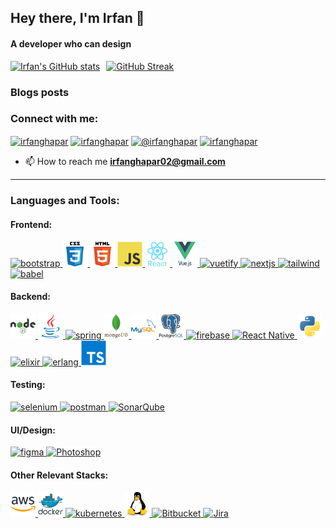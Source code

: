 ## Hey there, I'm Irfan 👋
<h4 align="left">A developer who can design</h4>

<div align="left" style="display: flex; gap: 10px;">
  <a href="https://github.com/anuraghazra/github-readme-stats#gh-dark-mode-only">
    <img src="https://github-readme-stats.vercel.app/api?username=irfanghapar&show_icons=true&bg_color=EB545400&theme=vue-dark&border_radius=1.0&border_color=3D3F4E" alt="Irfan's GitHub stats" />
  </a>
<a href="https://git.io/streak-stats"><img src="https://streak-stats.demolab.com?user=irfanghapar&theme=vue-dark&border_radius=1&card_width=350&sideNums=E7EAEB&background=EB545400&currStreakNum=ECECEC&ring=1DAA67&fire=FF8C39&border=3D3F4E&hide_longest_streak=true" alt="GitHub Streak" /></a>
</div>

### Blogs posts
<!-- BLOG-POST-LIST:START -->
<!-- BLOG-POST-LIST:END -->

<h3 align="left">Connect with me:</h3>
<p align="left">
<a href="https://dev.to/irfanghapar" target="blank"><img align="center" src="https://raw.githubusercontent.com/rahuldkjain/github-profile-readme-generator/master/src/images/icons/Social/devto.svg" alt="irfanghapar" height="30" width="40" /></a>
<a href="https://twitter.com/irfanghapar" target="blank"><img align="center" src="https://raw.githubusercontent.com/rahuldkjain/github-profile-readme-generator/master/src/images/icons/Social/twitter.svg" alt="irfanghapar" height="30" width="40" /></a>
<a href="https://medium.com/@irfanghapar" target="blank"><img align="center" src="https://raw.githubusercontent.com/rahuldkjain/github-profile-readme-generator/master/src/images/icons/Social/medium.svg" alt="@irfanghapar" height="30" width="40" /></a>
<a href="/irfanghapar" target="blank"><img align="center" src="https://raw.githubusercontent.com/rahuldkjain/github-profile-readme-generator/master/src/images/icons/Social/rss.svg" alt="irfanghapar" height="30" width="40" /></a>
</p>

- 📫 How to reach me **irfanghapar02@gmail.com**
-----

<h3 align="left">Languages and Tools:</h3>

<h4 align="left">Frontend:</h4>
<p align="left">
  <a href="https://getbootstrap.com" target="_blank" rel="noreferrer">
    <img src="https://getbootstrap.com/docs/5.3/assets/brand/bootstrap-logo.svg" alt="bootstrap" width="40" height="40"/>
  </a>
  <a href="https://www.w3schools.com/css/" target="_blank" rel="noreferrer">
    <img src="https://raw.githubusercontent.com/devicons/devicon/master/icons/css3/css3-original-wordmark.svg" alt="css3" width="40" height="40"/>
  </a>
  <a href="https://www.w3.org/html/" target="_blank" rel="noreferrer">
    <img src="https://raw.githubusercontent.com/devicons/devicon/master/icons/html5/html5-original-wordmark.svg" alt="html5" width="40" height="40"/>
  </a>
  <a href="https://developer.mozilla.org/en-US/docs/Web/JavaScript" target="_blank" rel="noreferrer">
    <img src="https://raw.githubusercontent.com/devicons/devicon/master/icons/javascript/javascript-original.svg" alt="javascript" width="40" height="40"/>
  </a>
  <a href="https://reactjs.org/" target="_blank" rel="noreferrer">
    <img src="https://raw.githubusercontent.com/devicons/devicon/master/icons/react/react-original-wordmark.svg" alt="react" width="40" height="40"/>
  </a>
  <a href="https://vuejs.org/" target="_blank" rel="noreferrer">
    <img src="https://raw.githubusercontent.com/devicons/devicon/master/icons/vuejs/vuejs-original-wordmark.svg" alt="vuejs" width="40" height="40"/>
  </a>
  <a href="https://vuetifyjs.com/en/" target="_blank" rel="noreferrer">
    <img src="https://bestofjs.org/logos/vuetify.svg" alt="vuetify" width="40" height="40"/>
  </a>
  <a href="https://nextjs.org/" target="_blank" rel="noreferrer">
    <img src="https://assets.vercel.com/image/upload/v1662130559/nextjs/Icon_dark_background.png" alt="nextjs" width="40" height="40"/>
  </a>
  <a href="https://tailwindcss.com/" target="_blank" rel="noreferrer">
    <img src="https://www.vectorlogo.zone/logos/tailwindcss/tailwindcss-icon.svg" alt="tailwind" width="40" height="40"/>
  </a>
  <a href="https://babeljs.io/" target="_blank" rel="noreferrer">
    <img src="https://d33wubrfki0l68.cloudfront.net/7a197cfe44548cc1a3f581152af70a3051e11671/78df8/img/babel.svg" alt="babel" width="40" height="40"/>
  </a>
</p>

<h4 align="left">Backend:</h4>
<p align="left">
  <a href="https://nodejs.org" target="_blank" rel="noreferrer">
    <img src="https://raw.githubusercontent.com/devicons/devicon/master/icons/nodejs/nodejs-original-wordmark.svg" alt="nodejs" width="40" height="40"/>
  </a>
  <a href="https://www.java.com" target="_blank" rel="noreferrer">
    <img src="https://raw.githubusercontent.com/devicons/devicon/master/icons/java/java-original.svg" alt="java" width="40" height="40"/>
  </a>
  <a href="https://spring.io/" target="_blank" rel="noreferrer">
    <img src="https://www.vectorlogo.zone/logos/springio/springio-icon.svg" alt="spring" width="40" height="40"/>
  </a>
  <a href="https://www.mongodb.com/" target="_blank" rel="noreferrer">
    <img src="https://raw.githubusercontent.com/devicons/devicon/master/icons/mongodb/mongodb-original-wordmark.svg" alt="mongodb" width="40" height="40"/>
  </a>
  <a href="https://www.mysql.com/" target="_blank" rel="noreferrer">
    <img src="https://raw.githubusercontent.com/devicons/devicon/master/icons/mysql/mysql-original-wordmark.svg" alt="mysql" width="40" height="40"/>
  </a>
  <a href="https://www.postgresql.org" target="_blank" rel="noreferrer">
    <img src="https://raw.githubusercontent.com/devicons/devicon/master/icons/postgresql/postgresql-original-wordmark.svg" alt="postgresql" width="40" height="40"/>
  </a>
  <a href="https://www.firebase.google.com/" target="_blank" rel="noreferrer">
    <img src="https://www.vectorlogo.zone/logos/firebase/firebase-icon.svg" alt="firebase" width="40" height="40"/>
  </a>
<a href="https://reactnative.dev/" target="_blank" rel="noreferrer">
  <img src="https://devtop.io/wp-content/uploads/2022/10/react-native-1.png" alt="React Native" width="55" height="40" style="background-color: white;"/>
</a>
  <a href="https://www.python.org" target="_blank" rel="noreferrer">
    <img src="https://raw.githubusercontent.com/devicons/devicon/master/icons/python/python-original.svg" alt="python" width="40" height="40"/>
  </a>
  <a href="https://elixir-lang.org" target="_blank" rel="noreferrer">
    <img src="https://www.vectorlogo.zone/logos/elixir-lang/elixir-lang-icon.svg" alt="elixir" width="40" height="40"/>
  </a>
  <a href="https://www.erlang.org/" target="_blank" rel="noreferrer">
    <img src="https://www.vectorlogo.zone/logos/erlang/erlang-official.svg" alt="erlang" width="40" height="40"/>
  </a>
  <a href="https://www.typescriptlang.org/" target="_blank" rel="noreferrer">
    <img src="https://raw.githubusercontent.com/devicons/devicon/master/icons/typescript/typescript-original.svg" alt="typescript" width="40" height="40"/>
  </a>
</p>

<h4 align="left">Testing:</h4>
<p align="left">
  <a href="https://www.selenium.dev" target="_blank" rel="noreferrer">
    <img src="https://raw.githubusercontent.com/detain/svg-logos/780f25886640cef088af994181646db2f6b1a3f8/svg/selenium-logo.svg" alt="selenium" width="40" height="40"/>
  </a>
  <a href="https://postman.com" target="_blank" rel="noreferrer">
    <img src="https://www.vectorlogo.zone/logos/getpostman/getpostman-icon.svg" alt="postman" width="40" height="40"/>
  </a>
  <a href="https://www.sonarqube.org/" target="_blank" rel="noreferrer">
    <img src="https://miro.medium.com/v2/resize:fit:640/format:webp/0*-A0tHZ1tuR1WoGTM.png" alt="SonarQube" width="80" height="40" style="background-color: white;"/>
  </a>
</p>

<h4 align="left">UI/Design:</h4>
<p align="left">
  <a href="https://www.figma.com/" target="_blank" rel="noreferrer">
    <img src="https://www.vectorlogo.zone/logos/figma/figma-icon.svg" alt="figma" width="40" height="40"/>
  </a>
  <a href="https://www.photoshop.com/en" target="_blank" rel="noreferrer">
    <img src="https://logos-world.net/wp-content/uploads/2020/11/Adobe-Photoshop-Logo.png" alt="Photoshop" width="70" height="40" style="background-color: white;"/>
  </a>
</p>

<h4 align="left">Other Relevant Stacks:</h4>
<p align="left">
  <a href="https://aws.amazon.com" target="_blank" rel="noreferrer">
    <img src="https://raw.githubusercontent.com/devicons/devicon/master/icons/amazonwebservices/amazonwebservices-original-wordmark.svg" alt="aws" width="40" height="40"/>
  </a>
  <a href="https://www.docker.com/" target="_blank" rel="noreferrer">
    <img src="https://raw.githubusercontent.com/devicons/devicon/master/icons/docker/docker-original-wordmark.svg" alt="docker" width="40" height="40"/>
  </a>
  <a href="https://kubernetes.io" target="_blank" rel="noreferrer">
    <img src="https://www.vectorlogo.zone/logos/kubernetes/kubernetes-icon.svg" alt="kubernetes" width="40" height="40"/>
  </a>
  <a href="https://www.linux.org/" target="_blank" rel="noreferrer">
    <img src="https://raw.githubusercontent.com/devicons/devicon/master/icons/linux/linux-original.svg" alt="linux" width="40" height="40"/>
  </a>
  <a href="https://bitbucket.org/" target="_blank" rel="noreferrer">
    <img src="https://cdn.worldvectorlogo.com/logos/bitbucket-icon.svg" alt="Bitbucket" width="40" height="40" style="background-color: white;"/>
  </a>
  <a href="https://www.atlassian.com/software/jira" target="_blank" rel="noreferrer">
    <img src="https://1000logos.net/wp-content/uploads/2021/05/Atlassian-Logo-2010s1.png" alt="Jira" width="62" height="40" style="background-color: white;"/>
  </a>
</p>
